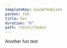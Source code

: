 ```yaml
---
templateKey: GuideTemplate
parent: foo
title: bar
duration: "0"
path: /tests/foobar
---
```

Another fun test